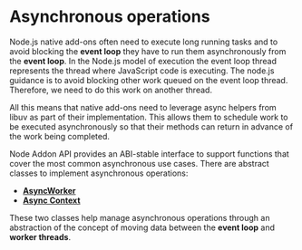 # Asynchronous operations

Node.js native add-ons often need to execute long running tasks and to avoid
blocking the **event loop** they have to run them asynchronously from the
**event loop**.
In the Node.js model of execution the event loop thread represents the thread
where JavaScript code is executing. The node.js guidance is to avoid blocking
other work queued on the event loop thread. Therefore, we need to do this work on
another thread.

All this means that native add-ons need to leverage async helpers from libuv as
part of their implementation. This allows them to schedule work to be executed
asynchronously so that their methods can return in advance of the work being
completed.

Node Addon API provides an ABI-stable interface to support functions that cover
the most common asynchronous use cases. There are abstract classes to implement
asynchronous operations:

- **[AsyncWorker](async_worker.md)**
- **[Async Context](async_context.md)**

These two classes help manage asynchronous operations through an abstraction
of the concept of moving data between the **event loop** and **worker threads**.